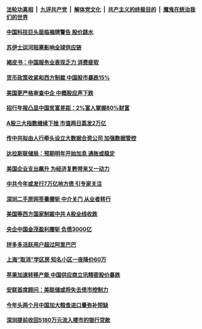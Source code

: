 

####  [法轮功真相](../../../../basic/blob/master/README.md?t=03260731) &nbsp;|&nbsp; [九评共产党](../../../../9ping.md/blob/master/README.md?t=03260731) &nbsp;|&nbsp; [解体党文化](../../../../jtdwh.md/blob/master/README.md?t=03260731)  &nbsp;|&nbsp; [共产主义的终极目的](../../../../gczydzjmd.md/blob/master/README.md?t=03260731) &nbsp;|&nbsp; [魔鬼在统治我们的世界](../../../../mgztzwmdsj.md/blob/master/README.md?t=03260731) 

#### [中国科技巨头面临摘牌警告 股价跳水](../pages/soh7/488165.md?t=03260731) 
#### [苏伊士运河阻塞影响全球供应链](../pages/soh7/488141.md?t=03260731) 
#### [褐皮书：中国服务业表现乏力 消费疲软](../pages/soh7/488117.md?t=03260731) 
#### [货币政策收紧和西方制裁 中国股市暴跌15%  ](../pages/soh7/488105.md?t=03260731) 
#### [美国更严格审查中企 中概股应声下跌](../pages/soh7/487754.md?t=03260731) 
#### [招行年报凸显中国贫富差距：2%富人掌握80%财富](../pages/soh7/487742.md?t=03260731) 
#### [A股三大指数继续下挫 市值两日蒸发2万亿](../pages/soh7/487733.md?t=03260731) 
#### [传中共拟由人行牵头设立大数据合资公司 加强数据管控](../pages/soh7/487688.md?t=03260731) 
#### [达拉斯联储局：预期明年开始加息 通胀或稳定](../pages/soh7/487487.md?t=03260731) 
#### [美国企业支出飙升 为经济复甦带来又一动力](../pages/soh7/487331.md?t=03260731) 
#### [中共今年或发行7万亿地方债 引专家关注](../pages/soh7/487319.md?t=03260731) 
#### [深圳二手房网签量腰斩 中介关门 从业者转行 ](../pages/soh7/487304.md?t=03260731) 
#### [美国等西方国家制裁中共  A股全线收跌](../pages/soh7/487280.md?t=03260731) 
#### [央企中国金茂盈利腰斩 负债3000亿](../pages/soh7/486947.md?t=03260731) 
#### [拼多多活跃用户超过阿里巴巴](../pages/soh7/486932.md?t=03260731) 
#### [上海“取消”学区房 知名小区一夜降价60万](../pages/soh7/486917.md?t=03260731) 
#### [苹果加速转移产能 中国供应商立讯精密股价暴跌](../pages/soh7/486911.md?t=03260731) 
#### [安联首席顾问：美联储或将失去债市控制力](../pages/soh7/486209.md?t=03260731) 
#### [今年头两个月中国加大粮食进口量弥补短缺](../pages/soh7/486089.md?t=03260731) 
#### [深圳提前收回5180万元流入楼市的银行贷款](../pages/soh7/486068.md?t=03260731) 
